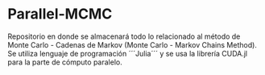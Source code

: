# Parallel-MCMC

Repositorio en donde se almacenará todo lo relacionado al método de Monte Carlo - Cadenas de Markov (Monte Carlo - Markov Chains Method). Se utiliza lenguaje de programación ´´´Julia´´´ y se usa la librería CUDA.jl para la parte de cómputo paralelo.
